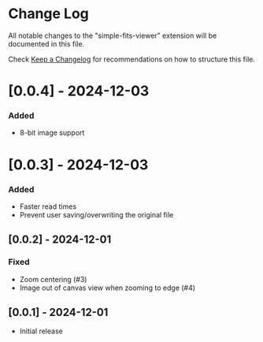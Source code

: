 # Change Log

All notable changes to the "simple-fits-viewer" extension will be documented in this file.

Check [Keep a Changelog](http://keepachangelog.com/) for recommendations on how to structure this file.

# [0.0.4] - 2024-12-03

### Added

- 8-bit image support

# [0.0.3] - 2024-12-03

### Added

- Faster read times
- Prevent user saving/overwriting the original file

## [0.0.2] - 2024-12-01

### Fixed

- Zoom centering (#3)
- Image out of canvas view when zooming to edge (#4)

## [0.0.1] - 2024-12-01

- Initial release